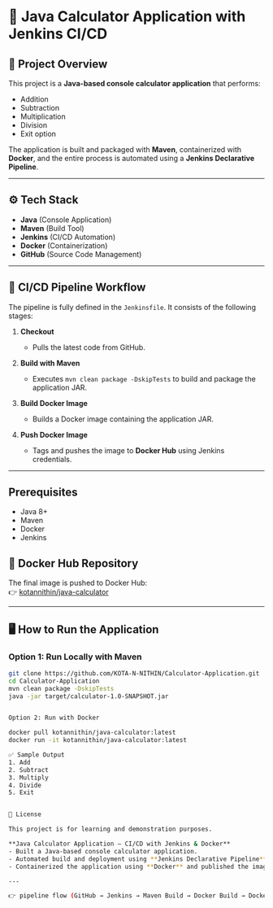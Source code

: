 # 🚀 Java Calculator Application with Jenkins CI/CD

## 📌 Project Overview
This project is a **Java-based console calculator application** that performs:
- Addition
- Subtraction
- Multiplication
- Division
- Exit option  

The application is built and packaged with **Maven**, containerized with **Docker**, and the entire process is automated using a **Jenkins Declarative Pipeline**.

---

## ⚙️ Tech Stack
- **Java** (Console Application)
- **Maven** (Build Tool)
- **Jenkins** (CI/CD Automation)
- **Docker** (Containerization)
- **GitHub** (Source Code Management)

---

## 🔄 CI/CD Pipeline Workflow
The pipeline is fully defined in the `Jenkinsfile`. It consists of the following stages:

1. **Checkout**  
   - Pulls the latest code from GitHub.  

2. **Build with Maven**  
   - Executes `mvn clean package -DskipTests` to build and package the application JAR.  

3. **Build Docker Image**  
   - Builds a Docker image containing the application JAR.  

4. **Push Docker Image**  
   - Tags and pushes the image to **Docker Hub** using Jenkins credentials.  

---

## Prerequisites
- Java 8+  
- Maven  
- Docker  
- Jenkins

## 🐳 Docker Hub Repository
The final image is pushed to Docker Hub:  
👉 [kotannithin/java-calculator](https://hub.docker.com/r/kotannithin/java-calculator)

---

## 🖥️ How to Run the Application
### Option 1: Run Locally with Maven
```bash
git clone https://github.com/KOTA-N-NITHIN/Calculator-Application.git
cd Calculator-Application
mvn clean package -DskipTests
java -jar target/calculator-1.0-SNAPSHOT.jar


Option 2: Run with Docker

docker pull kotannithin/java-calculator:latest
docker run -it kotannithin/java-calculator:latest

✅ Sample Output
1. Add
2. Subtract
3. Multiply
4. Divide
5. Exit


📜 License

This project is for learning and demonstration purposes.

**Java Calculator Application – CI/CD with Jenkins & Docker**  
- Built a Java-based console calculator application.  
- Automated build and deployment using **Jenkins Declarative Pipeline** with the following stages: GitHub checkout → Maven build → Docker image build → Docker Hub push.  
- Containerized the application using **Docker** and published the image to Docker Hub.  

---

👉 pipeline flow (GitHub → Jenkins → Maven Build → Docker Build → Docker Hub)
